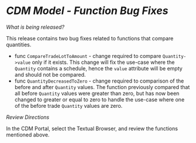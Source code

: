 # *CDM Model - Function Bug Fixes*

_What is being released?_

This release contains two bug fixes related to functions that compare quantities.

- func `CompareTradeLotToAmount` - change required to compare `Quantity->value` only if it exists. This change will fix the use-case where the `Quantity` contains a schedule, hence the `value` attribute will be empty and should not be compared. 
- func `QuantityDecreasedToZero` - change required to comparison of the before and after `Quantity` values.  The function previously compared that all before `Quantity` values were greater than zero, but has now been changed to greater or equal to zero to handle the use-case where one of the before trade `Quantity` values are zero. 

_Review Directions_

In the CDM Portal, select the Textual Browser, and review the functions mentioned above.
